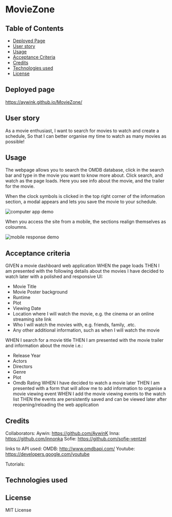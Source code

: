 # MovieZone

## Table of Contents

* [Deployed Page](#deployedPage)
* [User story](#user-story)
* [Usage](#usage)
* [Acceptance Criteria](#acceptance-criteria)
* [Credits](#credits)
* [Technologies used](#technologies-used)
* [License](#license)


## Deployed page
https://aywink.github.io/MovieZone/

## User story
As a movie enthusiast,
I want to search for movies to watch and create a schedule,
So that I can better organise my time to watch as many movies as possible!

## Usage 
The webpage allows you to search the OMDB database, click in the search bar and type in the movie you want to know more about. Click search, and watch as the page loads. Here you see info about the movie, and the trailer for the movie.

When the clock symbols is clicked in the top right corner of the information section, a modal appears and lets you save the movie to your schedule.

![computer app demo](assets/gif/chrome_kfbrLaPfyi.gif)

When you access the site from a mobile, the sections realign themselves as coloumns.

![mobile response demo](assets/gif/chrome_xVxzixFDHn.gif)


## Acceptance criteria
GIVEN a movie dashboard web application
WHEN the page loads
THEN I am presented with the following details about the movies I have decided to watch later with a polished and responsive UI:
* Movie Title
* Movie Poster background
* Runtime
* Plot
* Viewing Date
* Location where I will watch the movie, e.g. the cinema or an online  streaming site link
* Who I will watch the movies with, e.g. friends, family, .etc.
* Any other additional information, such as when I will watch the movie

WHEN I search for a movie title
THEN I am presented with the movie trailer and information about the movie i.e.:
* Release Year
* Actors
* Directors
* Genre
* Plot
* Omdb Rating
WHEN I have decided to watch a movie later
THEN I am presented with a form that will allow me to add information to organise a movie viewing event
WHEN I add the movie viewing events to the watch list
THEN the events are persistently saved and can be viewed later after reopening/reloading the web application

## Credits
Collaborators:
Aywin: https://github.com/AywinK
Inna:  https://github.com/innonka
Sofie: https://github.com/sofie-ventzel

links to API used: 
OMDB: http://www.omdbapi.com/ 
Youtube: https://developers.google.com/youtube

Tutorials:

## Technologies used


## License

MIT License